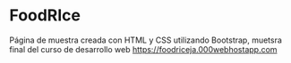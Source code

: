 # FoodRIce
Página de muestra creada con HTML y CSS utilizando Bootstrap, muetsra final del curso de desarrollo web 
https://foodriceja.000webhostapp.com
